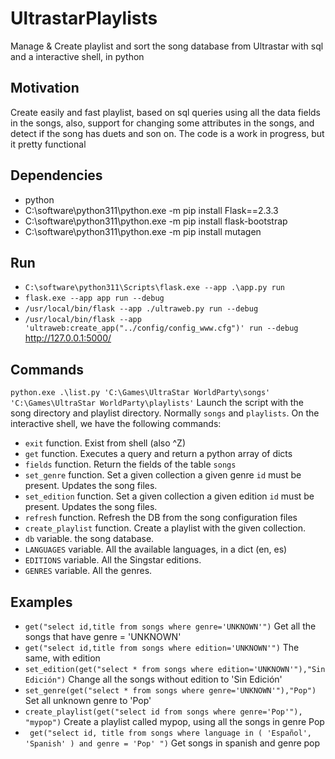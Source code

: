 # UltrastarPlaylists
Manage &amp; Create playlist and sort the song database from Ultrastar with sql and a interactive shell, in python

## Motivation
Create easily and fast playlist, based on sql queries using all the data fields in the songs, also, support for changing some attributes in the songs, and detect if the song has duets and son on. The code is a work in progress, but it pretty functional


## Dependencies

 * python
 * C:\software\python311\python.exe -m pip install Flask==2.3.3
 * C:\software\python311\python.exe -m pip install flask-bootstrap
 * C:\software\python311\python.exe -m pip install mutagen 


## Run
 * `C:\software\python311\Scripts\flask.exe --app .\app.py run`
 * `flask.exe --app app run --debug`
 * `/usr/local/bin/flask --app ./ultraweb.py run --debug`
 * `/usr/local/bin/flask --app 'ultraweb:create_app("../config/config_www.cfg")' run --debug` 
http://127.0.0.1:5000/


## Commands

`python.exe .\list.py 'C:\Games\UltraStar WorldParty\songs' 'C:\Games\UltraStar WorldParty\playlists'` Launch the script with 
the song directory and playlist directory. Normally `songs` and `playlists`. On the interactive shell, we have the following
commands:

* `exit` function. Exist from shell (also ^Z)
* `get` function. Executes a query and return a python array of dicts
* `fields` function. Return the fields of the table `songs`
* `set_genre` function. Set a given collection a given genre `id` must be present. Updates the song files.
* `set_edition` function. Set a given collection a given edition `id` must be present. Updates the song files.
* `refresh` function. Refresh the DB from the song configuration files
* `create_playlist` function. Create a playlist with the given collection.
* `db` variable. the song database.
* `LANGUAGES` variable. All the available languages, in a dict (en, es)
* `EDITIONS` variable. All the Singstar editions.
* `GENRES` variable. All the genres.

## Examples

* `get("select id,title from songs where genre='UNKNOWN'")` Get all the songs that have genre = 'UNKNOWN'
* `get("select id,title from songs where edition='UNKNOWN'")` The same, with edition
* `set_edition(get("select * from songs where edition='UNKNOWN'"),"Sin Edición")` Change all the songs without edition to 'Sin Edición'
* `set_genre(get("select * from songs where genre='UNKNOWN'"),"Pop")` Set all unknown genre to 'Pop'
* `create_playlist(get("select id from songs where genre='Pop'"), "mypop")` Create a playlist called mypop, using all the songs in genre Pop
* ` get("select id, title from songs where language in ( 'Español', 'Spanish' ) and genre = 'Pop' ")` Get songs in spanish and genre pop

